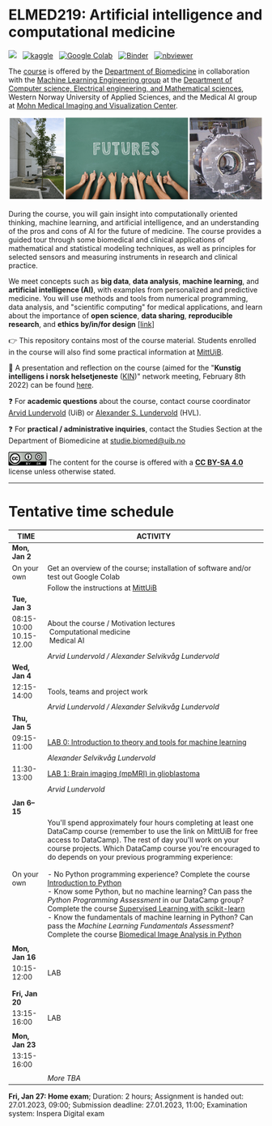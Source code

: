 # ELMED219: Artificial intelligence and computational medicine

<p>

[<img src="https://deepnote.com/buttons/launch-in-deepnote-small.svg">](https://deepnote.com/launch?url=https%3A%2F%2Fgithub.com%2Fmmiv-ml%2FELMED219) &nbsp; [![kaggle](https://camo.githubusercontent.com/a08ca511178e691ace596a95d334f73cf4ce06e83a5c4a5169b8bb68cac27bef/68747470733a2f2f6b6167676c652e636f6d2f7374617469632f696d616765732f6f70656e2d696e2d6b6167676c652e737667)](https://www.kaggle.com/alexanderlundervold/code) &nbsp;  [![Google Colab](https://colab.research.google.com/assets/colab-badge.svg)](https://colab.research.google.com/github/MMIV-ML/ELMED219/blob/main/) &nbsp; [![Binder](https://mybinder.org/badge_logo.svg)](https://mybinder.org/v2/gh/MMIV-ML/ELMED219/HEAD) &nbsp; [![nbviewer](https://raw.githubusercontent.com/jupyter/design/master/logos/Badges/nbviewer_badge.svg)](https://nbviewer.org/github/MMIV-ML/ELMED219/tree/main/)
</p>

The [course](https://www.uib.no/en/course/ELMED219) is offered by the [Department of Biomedicine](https://www.uib.no/biomedisin) in collaboration with the [Machine Learning Engineering group](https://github.com/HVL-ML) at the [Department of Computer science, Electrical engineering, and Mathematical sciences](https://www.hvl.no/en/about/management/faculty-of-engineering-and-science/department-of-computer-science-electrical-engineering-and-mathematical-sciences-ny-side), Western Norway University of Applied Sciences, and the Medical AI group at [Mohn Medical Imaging and Visualization Center](https://mmiv.no/).

<img src="./assets/elmed219_logo.png" width="700"> <br>


During the course, you will gain insight into computationally oriented thinking, machine learning, and artificial intelligence, and an understanding of the pros and cons of AI for the future of medicine. The course provides a guided tour through some biomedical and clinical applications of mathematical and statistical modeling techniques, as well as principles for selected sensors and measuring instruments in research and clinical practice.


We meet concepts such as **big data**, **data analysis**, **machine learning**, and **artificial intelligence (AI)**, with examples from personalized and predictive medicine. You will use methods and tools from numerical programming, data analysis, and "scientific computing" for medical applications, and learn about the importance of **open science**, **data sharing**, **reproducible research**, and **ethics by/in/for design** [[link](https://ec.europa.eu/info/funding-tenders/opportunities/docs/2021-2027/horizon/guidance/ethics-by-design-and-ethics-of-use-approaches-for-artificial-intelligence_he_en.pdf)]

:point_right: This repository contains most of the course material. Students enrolled in the course will also find some practical information at [MittUiB](https://mitt.uib.no/courses/33274).

:eyes: A presentation and reflection on the course (aimed for the "**Kunstig intelligens i norsk helsetjeneste** ([KIN](https://ehealthresearch.no/kin))" network meeting, February 8th 2022) can be found [here](https://docs.google.com/presentation/d/e/2PACX-1vQ2goLSZsIjeCQrjUnA4lfnXe2wgsgDpUXWe8be4K_pTqo4OD9qELxDlJyKknYVdCjJ34-Q4gcu-yYx/pub?start=false&loop=false&delayms=3000).

:question: For **academic questions** about the course, contact course coordinator [Arvid Lundervold](https://www.uib.no/en/persons/Arvid.Lundervold) (UiB) or [Alexander S. Lundervold](https://www.hvl.no/en/employee/?user=Alexander.Selvikvag.Lundervold) (HVL).

:question: For **practical / administrative inquiries**, contact the Studies Section at the Department of Biomedicine at studie.biomed@uib.no


<img src="./assets/cc_by_sa.png" width="75"> The content for the course is offered with a <b><a href="http://creativecommons.org/licenses/by-sa/4.0">CC BY-SA 4.0</a></b> license unless otherwise stated.


--------

# Tentative time schedule


| **TIME**                    | ACTIVITY                                                                                |
| --------------------------- | -------------------------------------------------------------------------------------------------------------------------------------------------------------------------------- |
| **Mon, Jan 2** |                                                                                               |
| On your own                 | Get an overview of the course; installation of software and/or test out Google Colab                                                                                                                                                                                                                                                                       |
|                             | Follow the instructions at [MittUiB](https://mitt.uib.no/courses/40381)                                                                                                                                                                                                                                                                  |
| **Tue, Jan 3**          |                                                                                                                                                                                        |
| 08:15-10:00  <br> 10.15-12.00    | About the course / Motivation lectures<br>&nbsp;Computational medicine<br>&nbsp;Medical AI     |
|                             | *Arvid Lundervold / Alexander Selvikvåg Lundervold*   |                                                                                                                                                                                                                                                                                                                          |
| **Wed, Jan 4**          |                                                                                                                                                                                                                                                                             |
| 12:15-14:00                 | Tools, teams and project work                                                                                                              |
|                             | *Arvid Lundervold / Alexander Selvikvåg Lundervold*                                                                                                                                                                                                                                                                                                       |
| **Thu, Jan 5**          |                                                                                                                                                                                                                                                                                                                                                   |
| 09:15-11:00                 | [LAB 0: Introduction to theory and tools for machine learning](./Lab0-ML/)                                                                                                                                                                                                                                                                                                  |
|                             | *Alexander Selvikvåg Lundervold*                                                                                                                               |
| 11:30-13:00                 |  [LAB 1: Brain imaging (mpMRI) in glioblastoma](./Lab1-mpMRI-glioblastoma/)                                                                                                                                                                                                                                                                                       |
|                             |   *Arvid Lundervold*                                                                                                                                                                        |
|                             |                                                                                                                                                                             |
| **Jan 6&ndash;15**  |                                                                                                                                                                              |
| On your own                 | You'll spend approximately four hours completing at least one DataCamp course (remember to use the link on MittUiB for free access to DataCamp). The rest of day you'll work on your course projects. Which DataCamp course you're encouraged to do depends on your previous programming experience:<br><br>- No Python programming experience? Complete the course [Introduction to Python](https://learn.datacamp.com/courses/intro-to-python-for-data-science)<br>- Know some Python, but no machine learning? Can pass the *Python Programming Assessment* in our DataCamp group? Complete the course [Supervised Learning with scikit-learn](https://learn.datacamp.com/courses/supervised-learning-with-scikit-learn)<br>- Know the fundamentals of machine learning in Python? Can pass the *Machine Learning Fundamentals Assessment*? Complete the course [Biomedical Image Analysis in Python](https://learn.datacamp.com/courses/biomedical-image-analysis-in-python) |
|                             |                                                                                                                                                                         |
| **Mon, Jan 16**         |                                                                                                                                                                                                                                                                |
| 10:15-12:00                 | LAB                                                                                                                             |
|                             |                                                                                                                                                                         |
|                             |                                                                                                                                                                       |
| **Fri, Jan 20**         |                                                                            
| 13:15-16:00                 | LAB |
|||
| **Mon, Jan 23**         |                                                                                                                                                                                                                                                                      |
| 13:15-16:00                 | |                                                                                                                                                       |
|                             |                                                                                                                                                                            |
||_More TBA_                                                                                                                                                 |


**Fri, Jan 27: Home exam**; Duration: 2 hours;  Assignment is handed out: 27.01.2023, 09:00; Submission deadline: 27.01.2023, 11:00; Examination system: Inspera Digital exam
